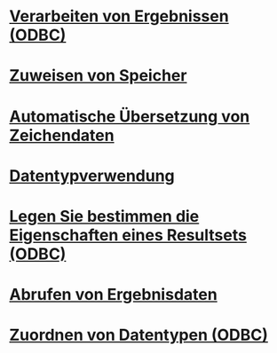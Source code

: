 # [Verarbeiten von Ergebnissen (ODBC)](processing-results-odbc.md)
# [Zuweisen von Speicher](assigning-storage.md)
# [Automatische Übersetzung von Zeichendaten](autotranslation-of-character-data.md)
# [Datentypverwendung](data-type-usage.md)
# [Legen Sie bestimmen die Eigenschaften eines Resultsets (ODBC)](determining-the-characteristics-of-a-result-set-odbc.md)
# [Abrufen von Ergebnisdaten](fetching-result-data.md)
# [Zuordnen von Datentypen (ODBC)](mapping-data-types-odbc.md)
